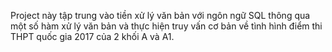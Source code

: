 Project này tập trung vào tiền xử lý văn bản với ngôn ngữ SQL thông qua một số hàm xử lý văn bản và thực hiện truy vấn cơ bản về tình hình điểm thi THPT quốc gia 2017 của 2 khối A và A1.
